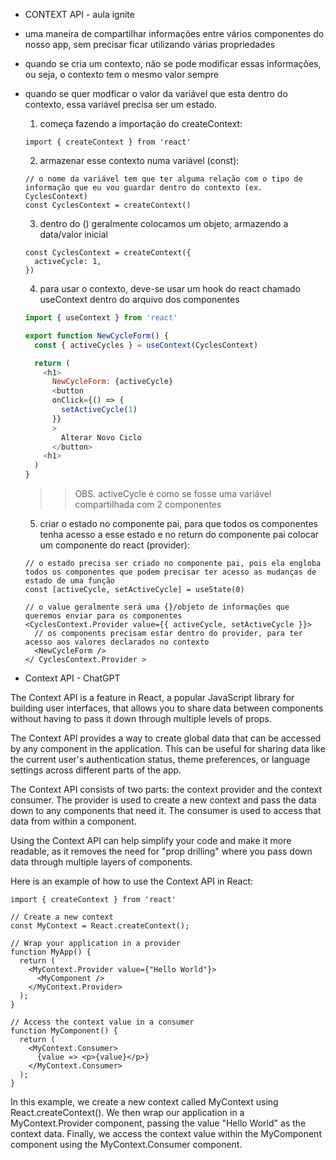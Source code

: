 * CONTEXT API - aula ignite

- uma maneira de compartilhar informações entre vários componentes do nosso app, sem precisar ficar utilizando várias propriedades

- quando se cria um contexto, não se pode modificar essas informações, ou seja, o contexto tem o mesmo valor sempre 

- quando se quer modficar o valor da variável que esta dentro do contexto, essa variável precisa ser um estado.

  1. começa fazendo a importação do createContext:

  ```tsx
  import { createContext } from 'react'
  ```
  2. armazenar esse contexto numa variável (const):

  ```tsx
  // o nome da variável tem que ter alguma relação com o tipo de informação que eu vou guardar dentro do contexto (ex. CyclesContext)
  const CyclesContext = createContext()
  ```
  3. dentro do () geralmente colocamos um objeto, armazendo a data/valor inicial

  ```tsx
  const CyclesContext = createContext({
    activeCycle: 1,
  })
  ```
  4. para usar o contexto, deve-se usar um hook do react chamado useContext dentro do arquivo dos componentes
  
  ```js
  import { useContext } from 'react'

  export function NewCycleForm() {
    const { activeCycles } = useContext(CyclesContext)

    return (
      <h1>
        NewCycleForm: {activeCycle}
        <button
        onClick={() => {
          setActiveCycle(1)
        }}
        >
          Alterar Novo Ciclo
        </button>
      <h1>
    )
  }
  ```
    >> OBS. activeCycle é como se fosse uma variável compartilhada com 2 componentes 
  
  5. criar o estado no componente pai, para que todos os componentes tenha acesso a esse estado e no return do componente pai colocar um componente do react (provider):

  ```tsx
  // o estado precisa ser criado no componente pai, pois ela engloba todos os componentes que podem precisar ter acesso as mudanças de estado de uma função
  const [activeCycle, setActiveCycle] = useState(0)

  // o value geralmente será uma {}/objeto de informações que queremos enviar para os componentes
  <CyclesContext.Provider value={{ activeCycle, setActiveCycle }}>
    // os components precisam estar dentro do provider, para ter acesso aos valores declarados no contexto
    <NewCycleForm />
  </ CyclesContext.Provider >
  ```

* Context API - ChatGPT

The Context API is a feature in React, a popular JavaScript library for building user interfaces, that allows you to share data between components without having to pass it down through multiple levels of props.

The Context API provides a way to create global data that can be accessed by any component in the application. This can be useful for sharing data like the current user's authentication status, theme preferences, or language settings across different parts of the app.

The Context API consists of two parts: the context provider and the context consumer. The provider is used to create a new context and pass the data down to any components that need it. The consumer is used to access that data from within a component.

Using the Context API can help simplify your code and make it more readable, as it removes the need for "prop drilling" where you pass down data through multiple layers of components.

Here is an example of how to use the Context API in React:

```tsx
import { createContext } from 'react'

// Create a new context
const MyContext = React.createContext();

// Wrap your application in a provider
function MyApp() {
  return (
    <MyContext.Provider value={"Hello World"}>
      <MyComponent />
    </MyContext.Provider>
  );
}

// Access the context value in a consumer
function MyComponent() {
  return (
    <MyContext.Consumer>
      {value => <p>{value}</p>}
    </MyContext.Consumer>
  );
}
```

In this example, we create a new context called MyContext using React.createContext(). We then wrap our application in a MyContext.Provider component, passing the value "Hello World" as the context data. Finally, we access the context value within the MyComponent component using the MyContext.Consumer component.